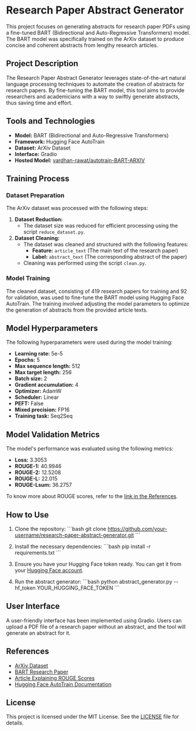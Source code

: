
# Research Paper Abstract Generator

This project focuses on generating abstracts for research paper PDFs using a fine-tuned BART (Bidirectional and Auto-Regressive Transformers) model. The BART model was specifically trained on the ArXiv dataset to produce concise and coherent abstracts from lengthy research articles.

## Project Description

The Research Paper Abstract Generator leverages state-of-the-art natural language processing techniques to automate the creation of abstracts for research papers. By fine-tuning the BART model, this tool aims to provide researchers and academicians with a way to swiftly generate abstracts, thus saving time and effort.

## Tools and Technologies

- **Model:** BART (Bidirectional and Auto-Regressive Transformers)
- **Framework:** Hugging Face AutoTrain
- **Dataset:** ArXiv Dataset
- **Interface:** Gradio
- **Hosted Model:** [vardhan-rawat/autotrain-BART-ARXIV](https://huggingface.co/vardhan-rawat/autotrain-BART-ARXIV)

## Training Process

### Dataset Preparation

The ArXiv dataset was processed with the following steps:

1. **Dataset Reduction:** 
   - The dataset size was reduced for efficient processing using the script `reduce_dataset.py`.
2. **Dataset Cleaning:** 
   - The dataset was cleaned and structured with the following features:
     - **Feature:** `article_text` (The main text of the research paper)
     - **Label:** `abstract_text` (The corresponding abstract of the paper)
   - Cleaning was performed using the script `clean.py`.

### Model Training

The cleaned dataset, consisting of 419 research papers for training and 92 for validation, was used to fine-tune the BART model using Hugging Face AutoTrain. The training involved adjusting the model parameters to optimize the generation of abstracts from the provided article texts.

## Model Hyperparameters

The following hyperparameters were used during the model training:

- **Learning rate:** 5e-5
- **Epochs:** 5
- **Max sequence length:** 512
- **Max target length:** 256
- **Batch size:** 2
- **Gradient accumulation:** 4
- **Optimizer:** AdamW
- **Scheduler:** Linear
- **PEFT:** False
- **Mixed precision:** FP16
- **Training task:** Seq2Seq

## Model Validation Metrics

The model's performance was evaluated using the following metrics:

- **Loss:** 3.3053
- **ROUGE-1:** 40.9946
- **ROUGE-2:** 12.5208
- **ROUGE-L:** 22.015
- **ROUGE-Lsum:** 36.2757

To know more about ROUGE scores, refer to the [link in the References](#references).

## How to Use

1. Clone the repository:
   \`\`\`bash
   git clone https://github.com/your-username/research-paper-abstract-generator.git
   \`\`\`

2. Install the necessary dependencies:
   \`\`\`bash
   pip install -r requirements.txt
   \`\`\`

3. Ensure you have your Hugging Face token ready. You can get it from your [Hugging Face account](https://huggingface.co/settings/tokens).

4. Run the abstract generator:
   \`\`\`bash
   python abstract_generator.py --hf_token YOUR_HUGGING_FACE_TOKEN
   \`\`\`

## User Interface

A user-friendly interface has been implemented using Gradio. Users can upload a PDF file of a research paper without an abstract, and the tool will generate an abstract for it.

## References

- [ArXiv Dataset](https://www.kaggle.com/Cornell-University/arxiv)
- [BART Research Paper](https://arxiv.org/abs/1910.13461)
- [Article Explaining ROUGE Scores](https://medium.com/@eren9677/text-summarization-387836c9e178)
- [Hugging Face AutoTrain Documentation](https://huggingface.co/docs/autotrain/en/index)

## License

This project is licensed under the MIT License. See the [LICENSE](LICENSE) file for details.
